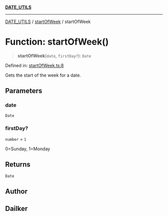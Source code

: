 [**DATE_UTILS**](../../README.md)

***

[DATE_UTILS](../../README.md) / [startOfWeek](../README.md) / startOfWeek

# Function: startOfWeek()

> **startOfWeek**(`date`, `firstDay?`): `Date`

Defined in: [startOfWeek.ts:8](https://github.com/dailker/everyutil/blob/2a1290e25c1270a5e1af64099b97f8d5fc086e59/src/date/startOfWeek.ts#L8)

Gets the start of the week for a date.

## Parameters

### date

`Date`

### firstDay?

`number` = `1`

0=Sunday, 1=Monday

## Returns

`Date`

## Author

## Dailker

